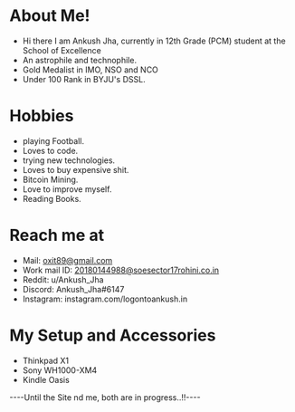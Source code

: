 # About Me!
* Hi there I am Ankush Jha, currently in 12th Grade (PCM) student at the School of Excellence
* An astrophile and technophile.
* Gold Medalist in IMO, NSO and NCO
* Under 100 Rank in BYJU's DSSL.
# Hobbies
* playing Football.
* Loves to code.
* trying new technologies.
* Loves to buy expensive shit.
* Bitcoin Mining.
* Love to improve myself.
* Reading Books.
# Reach me at
* Mail: oxit89@gmail.com
* Work mail ID: 20180144988@soesector17rohini.co.in
* Reddit: u/Ankush_Jha 
* Discord: Ankush_Jha#6147
* Instagram: instagram.com/logontoankush.in

# My Setup and Accessories
* Thinkpad X1 
* Sony WH1000-XM4
* Kindle Oasis

----Until the Site nd me, both are in progress..!!----



